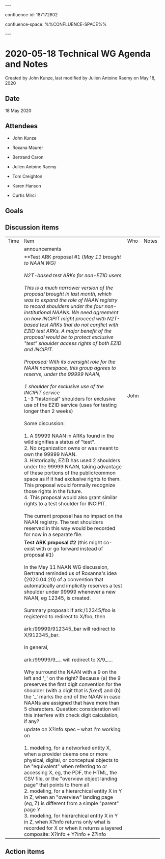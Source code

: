 \---

confluence-id: 187172802

confluence-space: %%CONFLUENCE-SPACE%%

\---

2020-05-18 Technical WG Agenda and Notes
========================================

Created by John Kunze, last modified by Julien Antoine Raemy on May 18, 2020

Date
----

18 May 2020

Attendees
---------

*   John Kunze
    
*   Roxana Maurer
*   Bertrand Caron
*   Julien Antoine Raemy
*   Tom Creighton
*   Karen Hanson
*   Curtis Mirci

Goals
-----

Discussion items
----------------

|     |     |     |     |
| --- | --- | --- | --- |
| Time | Item | Who | Notes |
|     | announcements |     |     |
|     | **Test ARK proposal #1 (**May 11 brought to NAAN WG)<br><br>N2T-based test ARKs for non-EZID users<br><br>This is a much narrower version of the proposal brought in last month, which was to expand the role of NAAN registry to record shoulders under the four non-institutional NAANs. We need agreement on how INCIPIT might proceed with N2T-based test ARKs that do not conflict with EZID test ARKs. A major benefit of the proposal would be to protect exclusive "test" shoulder access rights of both EZID and INCIPIT.<br><br>Proposed: With its oversight role for the NAAN namespace, this group agrees to reserve, under the 99999 NAAN,<br><br>*   1 shoulder for exclusive use of the INCIPIT service<br>*   1-3 "historical" shoulders for exclusive use of the EZID service (uses for testing longer than 2 weeks)<br><br>Some discussion:<br><br>1.  A 99999 NAAN in ARKs found in the wild signifies a status of "test".<br>2.  No organization owns or was meant to own the 99999 NAAN.<br>3.  Historically, EZID has used 2 shoulders under the 99999 NAAN, taking advantage of these portions of the public/common space as if it had exclusive rights to them. This proposal would formally recognize those rights in the future.<br>4.  This proposal would also grant similar rights to a test shoulder for INCIPIT.<br><br>The current proposal has no impact on the NAAN registry. The test shoulders reserved in this way would be recorded for now in a separate file. | John |     |
|     | **Test ARK proposal #2** (this might co-exist with or go forward instead of proposal #1)<br><br>In the May 11 NAAN WG discussion, Bertrand reminded us of Roxanna's idea (2020.04.20) of a convention that automatically and implicitly reserves a test shoulder under 99999 whenever a new NAAN, eg 12345, is created.<br><br>Summary proposal: If ark:/12345/foo is registered to redirect to X/foo, then<br><br>ark:/99999/912345\_bar will redirect to X/912345\_bar.<br><br>In general,<br><br>ark:/99999/9<NAAN>\_... will redirect to X/9<NAAN>\_....<br><br>Why surround the NAAN with a 9 on the left and '\_' on the right? Because (a) the 9 preserves the first digit convention for the shoulder (with a digit that is _fixed_) and (b) the '\_' marks the end of the NAAN in case NAANs are assigned that have more than 5 characters. Question: consideration will this interfere with check digit calculation, if any? |     |     |
|     | update on X?info spec – what I'm working on<br><br>1.  modeling, for a networked entity X, when a provider deems one or more physical, digital, or conceptual objects to be "equivalent" when referring to or accessing X, eg, the PDF, the HTML, the CSV file, or the "overview object landing page" that points to them all<br>2.  modeling, for a hierarchical entity X in Y in Z, when an "overview" landing page (eg, Z) is different from a simple "parent" page Y<br>3.  modeling, for hierarchical entity X in Y in Z, when X?info returns only what is recorded for X or when it returns a layered composite: X?info + Y?info + Z?info |     |     |

Action items
------------